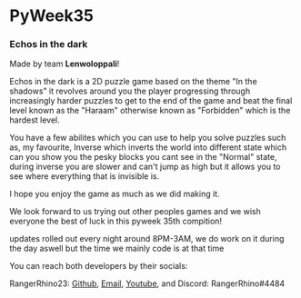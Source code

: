 # PyWeek35
### Echos in the dark

Made by team **Lenwoloppali**!

Echos in the dark is a 2D puzzle game based on the theme "In the shadows" it revolves around you the player progressing through increasingly harder puzzles to get to the end of the game and beat the final level known as the "Haraam" otherwise known as "Forbidden" which is the hardest level. 

You have a few abilites which you can use to help you solve puzzles such as, my favourite, Inverse which inverts the world into different state which can you show you the pesky blocks you cant see in the "Normal" state, during inverse you are slower and can't jump as high but it allows you to see where everything that is invisible is.

I hope you enjoy the game as much as we did making it.


We look forward to us trying out other peoples games and we wish everyone the best of luck in this pyweek 35th compition!

updates rolled out every night around 8PM-3AM, we do work on it during the day aswell but the time we mainly code is at that time 

You can reach both developers by their socials:

RangerRhino23: <a href="https://github.com/RangerRhino23" target="_blank">Github</a>, <a href="mailto:rangerrhino23@outlook.com" target="_blank">Email</a>, <a href="https://youtube.come@RangerRhino23" target="_blank">Youtube</a>, and Discord: RangerRhino#4484
